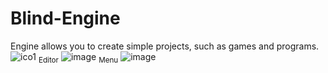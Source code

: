 # Blind-Engine
Engine allows you to create simple projects, such as games and programs.
![ico1](https://github.com/Sabuntu/Blind-Engine/assets/105060825/bc338da1-e157-4e14-91b1-341691e403f2)
<sub>Editor</sub>
![image](https://github.com/Sabuntu/Blind-Engine/assets/105060825/5b4dde83-d320-4787-bb7e-adf32ca54599)
<sub>Menu</sub>
![image](https://github.com/Sabuntu/Blind-Engine/assets/105060825/5b9d8328-a9db-4885-89e9-e6e7970b7f51)

